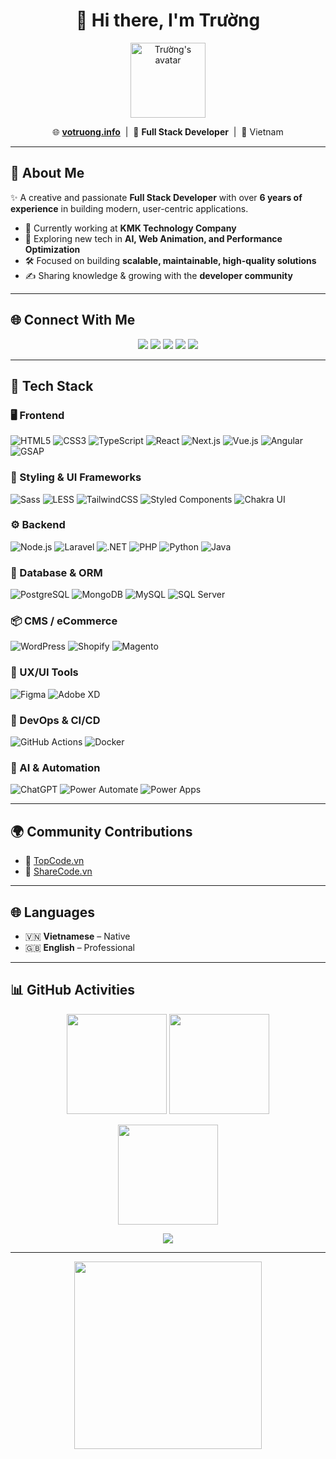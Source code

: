 <h1 align="center">👋 Hi there, I'm Trường</h1>

<p align="center">
  <img src="https://media4.giphy.com/media/qIMZVXWJHQI0Qu3Pe9/giphy.gif" width="120" alt="Trường's avatar" />
</p>

<p align="center">
  🌐 <a href="https://votruong.info" target="_blank"><strong>votruong.info</strong></a> &nbsp;|&nbsp;
  💼 <strong>Full Stack Developer</strong> &nbsp;|&nbsp;
  📍 Vietnam
</p>

---

## 🚀 About Me

✨ A creative and passionate **Full Stack Developer** with over **6 years of experience** in building modern, user-centric applications.  

- 🔭 Currently working at **KMK Technology Company**  
- 🧠 Exploring new tech in **AI, Web Animation, and Performance Optimization**  
- 🛠️ Focused on building **scalable, maintainable, high-quality solutions**  
- ✍️ Sharing knowledge & growing with the **developer community**  

---

## 🌐 Connect With Me
<p align="center">
  <a href="https://www.facebook.com/vtruong.it/" target="_blank"><img src="https://img.shields.io/badge/Facebook-1877F2?style=flat-square&logo=facebook&logoColor=white"/></a>
  <a href="https://www.youtube.com/@truongbinnn" target="_blank"><img src="https://img.shields.io/badge/Youtube-FF0000?style=flat-square&logo=youtube&logoColor=white"/></a>
  <a href="https://www.linkedin.com/in/v%C3%B5-tr%C6%B0%E1%BB%9Dng-3432882a0/" target="_blank"><img src="https://img.shields.io/badge/LinkedIn-0077B5?style=flat-square&logo=linkedin&logoColor=white"/></a>
  <a href="mailto:truong.vd2000@gmail.com"><img src="https://img.shields.io/badge/Gmail-EA4335?style=flat-square&logo=gmail&logoColor=white"/></a>
  <a href="https://votruong.info" target="_blank"><img src="https://img.shields.io/badge/Website-votruong.info-black?style=flat-square&logo=vercel&logoColor=white"/></a>
</p>

---

## 🧠 Tech Stack

### 🖥️ Frontend
![HTML5](https://img.shields.io/badge/HTML5-E34F26?logo=html5&logoColor=white)
![CSS3](https://img.shields.io/badge/CSS3-1572B6?logo=css3&logoColor=white)
![TypeScript](https://img.shields.io/badge/TypeScript-3178C6?logo=typescript&logoColor=white)
![React](https://img.shields.io/badge/React-20232A?logo=react&logoColor=61DAFB)
![Next.js](https://img.shields.io/badge/Next.js-000?logo=nextdotjs&logoColor=white)
![Vue.js](https://img.shields.io/badge/Vue.js-4FC08D?logo=vue.js&logoColor=white)
![Angular](https://img.shields.io/badge/Angular-DD0031?logo=angular&logoColor=white)
![GSAP](https://img.shields.io/badge/GSAP-88CE02?logo=greensock&logoColor=white)

### 🎨 Styling & UI Frameworks
![Sass](https://img.shields.io/badge/Sass-CC6699?logo=sass&logoColor=white)
![LESS](https://img.shields.io/badge/LESS-1D365D?logo=less&logoColor=white)
![TailwindCSS](https://img.shields.io/badge/Tailwind_CSS-06B6D4?logo=tailwind-css&logoColor=white)
![Styled Components](https://img.shields.io/badge/Styled_Components-DB7093?logo=styled-components&logoColor=white)
![Chakra UI](https://img.shields.io/badge/Chakra_UI-319795?logo=chakraui&logoColor=white)

### ⚙️ Backend
![Node.js](https://img.shields.io/badge/Node.js-339933?logo=node.js&logoColor=white)
![Laravel](https://img.shields.io/badge/Laravel-FF2D20?logo=laravel&logoColor=white)
![.NET](https://img.shields.io/badge/.NET-512BD4?logo=dotnet&logoColor=white)
![PHP](https://img.shields.io/badge/PHP-777BB4?logo=php&logoColor=white)
![Python](https://img.shields.io/badge/Python-3776AB?logo=python&logoColor=white)
![Java](https://img.shields.io/badge/Java-007396?logo=java&logoColor=white)

### 🧩 Database & ORM
![PostgreSQL](https://img.shields.io/badge/PostgreSQL-336791?logo=postgresql&logoColor=white)
![MongoDB](https://img.shields.io/badge/MongoDB-47A248?logo=mongodb&logoColor=white)
![MySQL](https://img.shields.io/badge/MySQL-005C84?logo=mysql&logoColor=white)
![SQL Server](https://img.shields.io/badge/SQL%20Server-CC2927?logo=microsoftsqlserver&logoColor=white)

### 📦 CMS / eCommerce
![WordPress](https://img.shields.io/badge/WordPress-21759B?logo=wordpress&logoColor=white)
![Shopify](https://img.shields.io/badge/Shopify-96BF47?logo=shopify&logoColor=white)
![Magento](https://img.shields.io/badge/Magento-EE672F?logo=magento&logoColor=white)

### 🎨 UX/UI Tools
![Figma](https://img.shields.io/badge/Figma-F24E1E?logo=figma&logoColor=white)
![Adobe XD](https://img.shields.io/badge/Adobe_XD-FF61F6?logo=adobe-xd&logoColor=white)

### 🧰 DevOps & CI/CD
![GitHub Actions](https://img.shields.io/badge/GitHub_Actions-2088FF?logo=github-actions&logoColor=white)
![Docker](https://img.shields.io/badge/Docker-2496ED?logo=docker&logoColor=white)

### 🤖 AI & Automation
![ChatGPT](https://img.shields.io/badge/ChatGPT-1A1A1A?logo=openai&logoColor=white)
![Power Automate](https://img.shields.io/badge/Power_Automate-0066B8?logo=microsoft-power-automate&logoColor=white)
![Power Apps](https://img.shields.io/badge/Power_Apps-742774?logo=powerapps&logoColor=white)

---

## 🌍 Community Contributions

- 🔗 [TopCode.vn](https://topcode.vn/thanh-vien/vo-61380.htm)  
- 🔗 [ShareCode.vn](https://sharecode.vn/thanh-vien/truong-259085.htm)  

---

## 🌐 Languages
- 🇻🇳 **Vietnamese** – Native  
- 🇬🇧 **English** – Professional  

---

## 📊 GitHub Activities

<p align="center">
  <img src="https://github-readme-stats.vercel.app/api?username=truongraph&show_icons=true&theme=tokyonight" height="160" />
  <img src="https://github-readme-streak-stats.herokuapp.com?user=truongraph&theme=tokyonight" height="160" />
</p>

<p align="center">
  <img src="https://github-readme-stats.vercel.app/api/top-langs/?username=truongraph&layout=compact&theme=tokyonight" height="160" />
</p>

<p align="center">
  <img src="https://github-profile-trophy.vercel.app/?username=truongraph&theme=onedark&row=1&column=6" />
</p>

---

<p align="center">
  <img src="https://media2.giphy.com/media/v1.Y2lkPTc5MGI3NjExYjY3YWpmcWl1d3o4dmUwMGltdHltZXk0c3FhdnVodnAwam9wcWFmNiZlcD12MV9pbnRlcm5hbF9naWZfYnlfaWQmY3Q9Zw/USV0ym3bVWQJJmNu3N/giphy.gif" width="300" />
</p>
